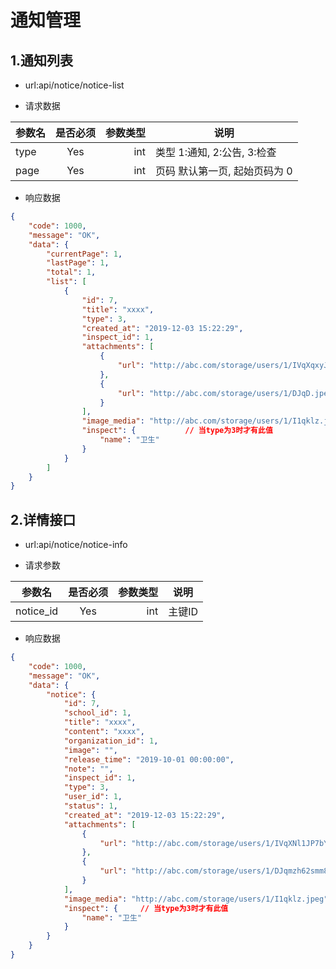#  通知管理

## 1.通知列表

- url:api/notice/notice-list

-  请求数据

| 参数名       | 是否必须     | 参数类型  | 说明 |
| -------- |:----------:| -----:   | ----- |
| type  | Yes      | int      | 类型 1:通知, 2:公告, 3:检查|
| page  | Yes      | int      | 页码 默认第一页, 起始页码为 0|


- 响应数据

``` json
{
    "code": 1000,
    "message": "OK",
    "data": {
        "currentPage": 1,
        "lastPage": 1,
        "total": 1,
        "list": [
            {
                "id": 7,
                "title": "xxxx",
                "type": 3,
                "created_at": "2019-12-03 15:22:29",
                "inspect_id": 1,
                "attachments": [
                    {
                        "url": "http://abc.com/storage/users/1/IVqXqxyJv.jpeg"
                    },
                    {
                        "url": "http://abc.com/storage/users/1/DJqD.jpeg"
                    }
                ],
                "image_media": "http://abc.com/storage/users/1/I1qklz.jpeg",
                "inspect": {           // 当type为3时才有此值
                    "name": "卫生"
                }
            }
        ]
    }
}
```


## 2.详情接口

- url:api/notice/notice-info

-   请求参数

| 参数名       | 是否必须     | 参数类型  | 说明 |
| -------- |:----------:| -----:   | ----- |
| notice_id  | Yes      | int      | 主键ID|

- 响应数据

``` json
{
    "code": 1000,
    "message": "OK",
    "data": {
        "notice": {
            "id": 7,
            "school_id": 1,
            "title": "xxxx",
            "content": "xxxx",
            "organization_id": 1,
            "image": "",
            "release_time": "2019-10-01 00:00:00",
            "note": "",
            "inspect_id": 1,
            "type": 3,
            "user_id": 1,
            "status": 1,
            "created_at": "2019-12-03 15:22:29",
            "attachments": [
                {
                    "url": "http://abc.com/storage/users/1/IVqXNl1JP7bYqklz.jpeg"
                },
                {
                    "url": "http://abc.com/storage/users/1/DJqmzh62smm8DOAi.jpeg"
                }
            ],
            "image_media": "http://abc.com/storage/users/1/I1qklz.jpeg",
            "inspect": {     // 当type为3时才有此值
                "name": "卫生"
            }
        }
    }
}

```